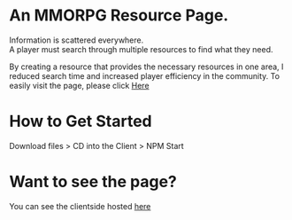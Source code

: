 # An MMORPG Resource Page.

Information is scattered everywhere.\
A player must search through multiple resources to find what they need.

By creating a resource that provides the necessary resources in one area, I reduced search time and increased player efficiency in the community.
To easily visit the page, please click [Here](https://nguyenvbrc.github.io/OmokPlace/)

# How to Get Started
Download files > CD into the Client > NPM Start

# Want to see the page?
You can see the clientside hosted [here](https://nguyenvbrc.github.io/OmokPlace/)
